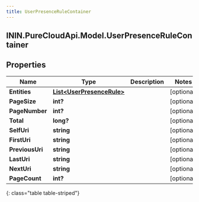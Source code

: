 ```yaml
---
title: UserPresenceRuleContainer
---
```

## ININ.PureCloudApi.Model.UserPresenceRuleContainer

## Properties

|Name | Type | Description | Notes|
|------------ | ------------- | ------------- | -------------|
| **Entities** | [**List&lt;UserPresenceRule&gt;**](UserPresenceRule.html) |  | [optional] |
| **PageSize** | **int?** |  | [optional] |
| **PageNumber** | **int?** |  | [optional] |
| **Total** | **long?** |  | [optional] |
| **SelfUri** | **string** |  | [optional] |
| **FirstUri** | **string** |  | [optional] |
| **PreviousUri** | **string** |  | [optional] |
| **LastUri** | **string** |  | [optional] |
| **NextUri** | **string** |  | [optional] |
| **PageCount** | **int?** |  | [optional] |
{: class="table table-striped"}


